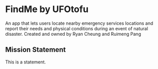 # FindMe by UFOtofu
An app that lets users locate nearby emergency services locations and report their needs and physical conditions during an event of natural disaster. 
Created and owned by Ryan Cheung and Ruimeng Pang
## Mission Statement
This is a statement.
